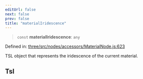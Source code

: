 ```yaml
---
editUrl: false
next: false
prev: false
title: "materialIridescence"
---
```


> `const` **materialIridescence**: `any`

Defined in: [three/src/nodes/accessors/MaterialNode.js:623](https://github.com/DefinitelyMaybe/three-i18n/blob/fa57b79433d1c349ffb23a78727299c8d4190136/three/src/nodes/accessors/MaterialNode.js#L623)

TSL object that represents the iridescence of the current material.

## Tsl
